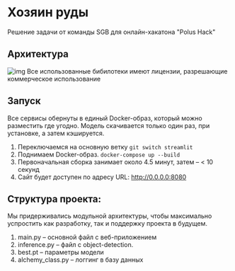 # Хозяин руды
Решение задачи от команды SGB для онлайн-хакатона "Polus Hack"

## Архитектура
![img](https://i.ibb.co/8rJJ3LZ/image.png)
Все использованные бибилотеки имеют лицензии, разрешающие коммерческое использование
## Запуск 
Все сервисы обернуты в единый Docker-образ, который можно разместить где угодно. Модель скачивается только один раз, при установке, а затем кэшируется.
1. Переключаемся на основную ветку  `git switch streamlit`
2. Поднимаем Docker-образ.
 `docker-compose up --build`
2. Первоначальная сборка занимает около 4.5 минут, затем – < 10 секунд
3. Сайт будет доступен по адресу URL: http://0.0.0.0:8080

## Структура проекта:
Мы придерживались модульной архитектуры, чтобы максимально успростить как разработку, так и поддержку проекта в будущем.
1. main.py – основной файл с веб-приложением
2. inference.py – файл с object-detection. 
3. best.pt – параметры модели
4. alchemy_class.py – логгинг в базу данных


